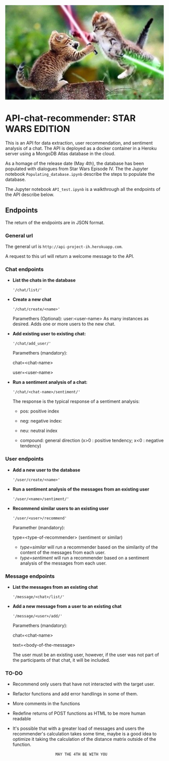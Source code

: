 
<img src="./INPUT/hqdefault.jpg" alt="Pussies with swords" title="May the 4th be with you" width="2000" height="300" />

# API-chat-recommender: STAR WARS EDITION

This is an API for data extraction, user recommendation, and sentiment analysis of a chat. The API is deployed as a docker container in a Heroku server using a MongoDB Atlas database in the cloud.

As a homage of the release date (May 4th), the database has been populated with dialogues from Star Wars Episode IV. The the Jupyter notebook `Populating_database.ipynb` describe the steps to populate the database.

The Jupyter notebook `API_test.ipynb` is a walkthrough all the endpoints of the API describe below.


## Endpoints

The return of the endpoints are in JSON format.

### **General url**

The general url is `http://api-project-ih.herokuapp.com`. 

A request to this url will return a welcome message to the API.

### **Chat endpoints**

*   **List the chats in the database**

        '/chat/list/'

*   **Create a new chat**


        '/chat/create/<name>'
    
    Paramethers (Optional):
    user:\<user-name> As many instances as desired. Adds one or more users to the new chat. 
     
*   **Add existing user to existing chat:**

        '/chat/add_user/'
    Paramethers (mandatory):

    chat=\<chat-name>

    user=\<user-name>

*   **Run a sentiment analysis of a chat:**

        '/chat/<chat-name>/sentiment/'
    The response is the typical response of a sentiment analysis:

    +   pos: positive index

    +   neg: negative index:

    +   neu: neutral index

    +   compound: general direction (x>0 : positive tendency; x<0 : negative tendency)

### **User endpoints**

*   **Add a new user to the database**

        '/user/create/<name>'

*   **Run a sentiment analysis of the messages from an existing user**

        '/user/<name>/sentiment/'

*   **Recommend similar users to an existing user**

        '/user/<user>/recommend'

    Paramether (mandatory):
    
    type=\<type-of-recommender> (sentiment or similar)
            
    *   *type=similar* will run a recommender based on the similarity of the content of the messages from each user.
    *   *type=sentiment* will run a recommender based on a sentiment analysis of the messages from each user.

### **Message endpoints**

*   **List the messages from an existing chat**

        '/message/<chat>/list/'

*   **Add a new message from a user to an existing chat**

        '/message/<user>/add/'

    Paramethers (mandatory):

    chat=\<chat-name>
    
    text=\<body-of-the-message>

    The user must be an existing user, however, if the user was not part of the participants of that chat, it will be included. 

### **TO-DO**

*   Recommend only users that have not interacted with the target user.

*   Refactor functions and add error handlings in some of them.

*   More comments in the functions

*   Redefine returns of POST functions as HTML to be more human readable

*   It's possible that with a greater load of messages and users the recommender's calculation takes some time,
        maybe is a good idea to optimize it taking the calculation of the distance matrix outside of the function. 

        
                           MAY THE 4TH BE WITH YOU
